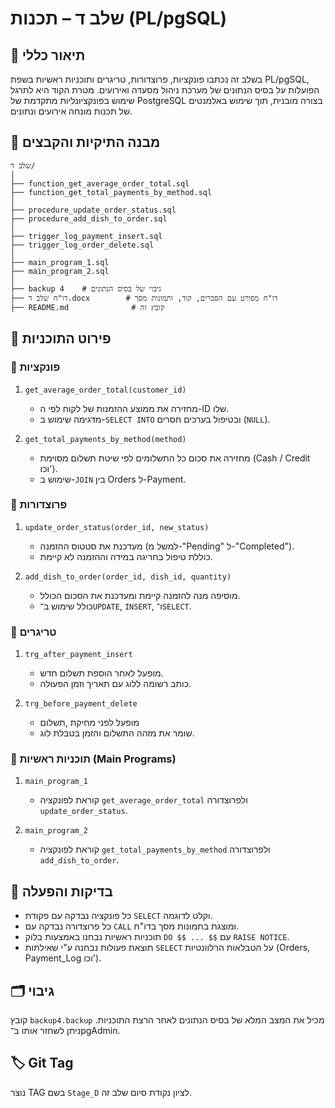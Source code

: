 
# שלב ד – תכנות (PL/pgSQL)

## 🎯 תיאור כללי
בשלב זה נכתבו פונקציות, פרוצדורות, טריגרים ותוכניות ראשיות בשפת PL/pgSQL, הפועלות על בסיס הנתונים של מערכת ניהול מסעדה ואירועים. מטרת הקוד היא לתרגל שימוש בפונקציונליות מתקדמת של PostgreSQL בצורה מובנית, תוך שימוש באלמנטים של תכנות מונחה אירועים ונתונים.

## 📁 מבנה התיקיות והקבצים

```
שלב ד/
│
├── function_get_average_order_total.sql
├── function_get_total_payments_by_method.sql
│
├── procedure_update_order_status.sql
├── procedure_add_dish_to_order.sql
│
├── trigger_log_payment_insert.sql
├── trigger_log_order_delete.sql
│
├── main_program_1.sql
├── main_program_2.sql
│
├── backup 4    # גיבוי של בסיס הנתונים
├── דו"ח שלב ד.docx        # דו"ח מפורט עם הסברים, קוד, ותמונות מסך
├── README.md              # קובץ זה
```

## 🧠 פירוט התוכניות

### 📌 פונקציות

1. `get_average_order_total(customer_id)`
   - מחזירה את ממוצע ההזמנות של לקוח לפי ה-ID שלו.
   - מדגימה שימוש ב-`SELECT INTO` ובטיפול בערכים חסרים (`NULL`).

2. `get_total_payments_by_method(method)`
   - מחזירה את סכום כל התשלומים לפי שיטת תשלום מסוימת (Cash / Credit וכו').
   - שימוש ב-`JOIN` בין Orders ל-Payment.

### 📌 פרוצדורות

1. `update_order_status(order_id, new_status)`
   - מעדכנת את סטטוס ההזמנה (למשל מ-"Pending" ל-"Completed").
   - כוללת טיפול בחריגה במידה וההזמנה לא קיימת.

2. `add_dish_to_order(order_id, dish_id, quantity)`
   - מוסיפה מנה להזמנה קיימת ומעדכנת את הסכום הכולל.
   - כולל שימוש ב־`UPDATE`, `INSERT`, ו־`SELECT`.

### 📌 טריגרים

1. `trg_after_payment_insert`
   - מופעל לאחר הוספת תשלום חדש.
   - כותב רשומה ללוג עם תאריך וזמן הפעולה.

2. `trg_before_payment_delete`
   - מופעל לפני מחיקת ,תשלום
   - שומר את מזהה התשלום והזמן בטבלת לוג.

### 📌 תוכניות ראשיות (Main Programs)

1. `main_program_1`
   - קוראת לפונקציה `get_average_order_total` ולפרוצדורה `update_order_status`.

2. `main_program_2`
   - קוראת לפונקציה `get_total_payments_by_method` ולפרוצדורה `add_dish_to_order`.

## 🧪 בדיקות והפעלה

- כל פונקציה נבדקה עם פקודת `SELECT` וקלט לדוגמה.
- כל פרוצדורה נבדקה עם `CALL` ומוצגת בתמונות מסך בדו"ח.
- תוכניות ראשיות נבחנו באמצעות בלוק `DO $$ ... $$` עם `RAISE NOTICE`.
- תוצאת פעולות נבחנה ע"י שאילתות `SELECT` על הטבלאות הרלוונטיות (Orders, Payment_Log וכו').

## 🗂 גיבוי
קובץ `backup4.backup` מכיל את המצב המלא של בסיס הנתונים לאחר הרצת התוכניות. ניתן לשחזר אותו ב־pgAdmin.

## 🏷 Git Tag
נוצר TAG בשם `Stage_D` לציון נקודת סיום שלב זה.


